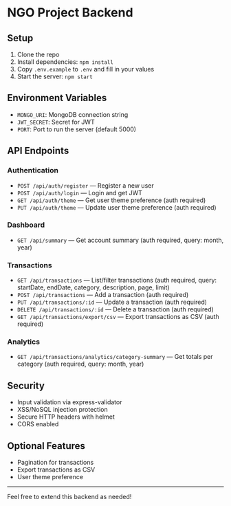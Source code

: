 # NGO Project Backend

## Setup

1. Clone the repo
2. Install dependencies: `npm install`
3. Copy `.env.example` to `.env` and fill in your values
4. Start the server: `npm start`

## Environment Variables
- `MONGO_URI`: MongoDB connection string
- `JWT_SECRET`: Secret for JWT
- `PORT`: Port to run the server (default 5000)

## API Endpoints

### Authentication
- `POST /api/auth/register` — Register a new user
- `POST /api/auth/login` — Login and get JWT
- `GET /api/auth/theme` — Get user theme preference (auth required)
- `PUT /api/auth/theme` — Update user theme preference (auth required)

### Dashboard
- `GET /api/summary` — Get account summary (auth required, query: month, year)

### Transactions
- `GET /api/transactions` — List/filter transactions (auth required, query: startDate, endDate, category, description, page, limit)
- `POST /api/transactions` — Add a transaction (auth required)
- `PUT /api/transactions/:id` — Update a transaction (auth required)
- `DELETE /api/transactions/:id` — Delete a transaction (auth required)
- `GET /api/transactions/export/csv` — Export transactions as CSV (auth required)

### Analytics
- `GET /api/transactions/analytics/category-summary` — Get totals per category (auth required, query: month, year)

## Security
- Input validation via express-validator
- XSS/NoSQL injection protection
- Secure HTTP headers with helmet
- CORS enabled

## Optional Features
- Pagination for transactions
- Export transactions as CSV
- User theme preference

---

Feel free to extend this backend as needed! 